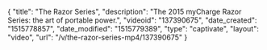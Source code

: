 {
    "title": "The Razor Series",
    "description": "The 2015 myCharge Razor Series: the art of portable power.",
    "videoid": "137390675",
    "date_created": "1515778857",
    "date_modified": "1515779389",
    "type": "captivate",
    "layout": "video",
    "url": "\/v\/the-razor-series-mp4\/137390675"
}
